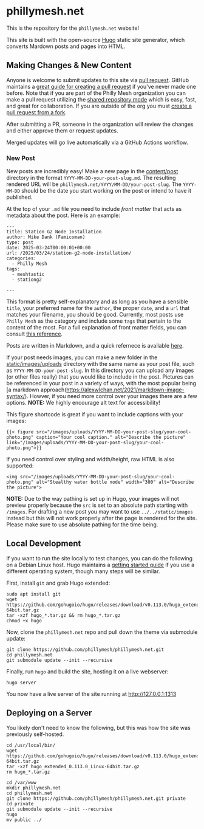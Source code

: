 # phillymesh.net
This is the repository for the `phillymesh.net` website!

This site is built with the open-source [Hugo](https://gohugo.io/) static site generator, which converts Mardown posts and pages into HTML. 

## Making Changes & New Content

Anyone is welcome to submit updates to this site via [pull request](https://github.com/phillymesh/phillymesh.net/pulls). GitHub maintains a [great guide for creating a pull request](https://docs.github.com/en/pull-requests/collaborating-with-pull-requests/proposing-changes-to-your-work-with-pull-requests/creating-a-pull-request) if you've never made one before. Note that if you are part of the Philly Mesh organization you can make a pull request utilizing the [shared repository mode](https://docs.github.com/en/pull-requests/collaborating-with-pull-requests/getting-started/about-collaborative-development-models#shared-repository-model) which is easy, fast, and great for collaboration. If you are outside of the org you must [create a pull request from a fork](https://docs.github.com/en/pull-requests/collaborating-with-pull-requests/proposing-changes-to-your-work-with-pull-requests/creating-a-pull-request-from-a-fork).

After submitting a PR, someone in the organization will review the changes and either approve them or request updates.

Merged updates will go live automatically via a GitHub Actions workflow.

### New Post

New posts are incredibly easy! Make a new page in the [content/post](https://github.com/phillymesh/phillymesh.net/tree/master/content/post) directory in the format `YYYY-MM-DD-your-post-slug.md`. The resulting rendered URL will be `phillymesh.net/YYYY/MM-DD/your-post-slug`. The `YYYY-MM-DD` should be the date you start working on the post or intend to have it published.

At the top of your `.md` file you need to include *front matter* that acts as metadata about the post. Here is an example:

```
---
title: Station G2 Node Installation
author: Mike Dank (Famicoman)
type: post
date: 2025-03-24T00:00:01+00:00
url: /2025/03/24/station-g2-node-installation/
categories:
  - Philly Mesh
tags:
  - meshtastic
  - stationg2

---
```

This format is pretty self-explanatory and as long as you have a sensible `title`, your preferred name for the `author`, the proper `date`, and a `url` that matches your filename, you should be good. Currently, most posts use `Philly Mesh` as the category and include some `tags` that pertain to the content of the most. For a full explanation of front matter fields, you can consult [this reference](https://gohugo.io/content-management/front-matter/).

Posts are written in Markdown, and a quick refernece is available [here](https://www.markdownguide.org/tools/hugo/).

If your post needs images, you can make a new folder in the [static/images/uploads](https://github.com/phillymesh/phillymesh.net/tree/master/static/images/uploads) directory with the same name as your post file, such as `YYYY-MM-DD-your-post-slug`. In this directory you can upload any images (or other files really) that you would like to include in the post. Pictures can be referenced in your post in a variety of ways, with the most popular being [a markdown approach(https://alexwlchan.net/2021/markdown-image-syntax/). Howver, if you need more control over your images there are a few options. **NOTE:** We highly encourage alt text for accessibility!

This figure shortcode is great if you want to include captions with your images:

```
{{< figure src="/images/uploads/YYYY-MM-DD-your-post-slug/your-cool-photo.png" caption="Your cool caption." alt="Describe the picture" link="/images/uploads/YYYY-MM-DD-your-post-slug/your-cool-photo.png">}}
```

If you need control over styling and width/height, raw HTML is also supported:

```
<img src="/images/uploads/YYYY-MM-DD-your-post-slug/your-cool-photo.png" alt="Stealthy water bottle node" width="300" alt="Describe the picture">
```

**NOTE:** Due to the way pathing is set up in Hugo, your images will not preview properly because the `src` is set to an absolute path starting with `/images`. For drafting a new post you may want to use `../../static/images` instead but this will not work properly after the page is rendered for the site. Please make sure to use absolute pathing for the time being.

## Local Development

If you want to run the site locally to test changes, you can do the following on a Debian Linux host. Hugo maintains a [getting started guide](https://gohugo.io/getting-started/quick-start/) if you use a different operating system, though many steps will be similar.

First, install `git` and grab Hugo extended:

```
sudo apt install git
wget https://github.com/gohugoio/hugo/releases/download/v0.113.0/hugo_extended_0.113.0_Linux-64bit.tar.gz
tar -xzf hugo_*.tar.gz && rm hugo_*.tar.gz
chmod +x hugo
```

Now, clone the `phillymesh.net` repo and pull down the theme via submodule update:

```
git clone https://github.com/phillymesh/phillymesh.net.git
cd phillymesh.net
git submodule update --init --recursive
```

Finally, run `hugo` and build the site, hosting it on a live webserver:

```
hugo server
```

You now have a live server of the site running at <http://127.0.0.1:1313>

## Deploying on a Server

You likely don't need to know the following, but this was how the site was previously self-hosted.

```
cd /usr/local/bin/
wget https://github.com/gohugoio/hugo/releases/download/v0.113.0/hugo_extended_0.113.0_Linux-64bit.tar.gz
tar -xzf hugo_extended_0.113.0_Linux-64bit.tar.gz
rm hugo_*.tar.gz

cd /var/www
mkdir phillymesh.net
cd phillymesh.net
git clone https://github.com/phillymesh/phillymesh.net.git private
cd private
git submodule update --init --recursive
hugo
mv public ../
```
